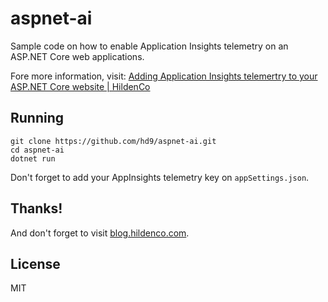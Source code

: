 # aspnet-ai
Sample code on how to enable Application Insights telemetry on an ASP.NET Core web applications.

Fore more information, visit: [Adding Application Insights telemertry to your
ASP.NET Core website | HildenCo](https://blog.hildenco.com/2020/03/adding-application-insights-telemetry.html)

## Running
```
git clone https://github.com/hd9/aspnet-ai.git
cd aspnet-ai
dotnet run
```

Don't forget to add your AppInsights telemetry key on `appSettings.json`.

## Thanks!
And don't forget to visit [blog.hildenco.com](https://blog.hildenco.com).

## License
MIT
